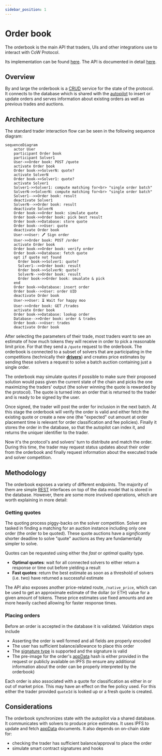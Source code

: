 ```yaml
---
sidebar_position: 1
---
```


# Order book

The orderbook is the main API that traders, UIs and other integrations use to interact with CoW Protocol.

Its implementation can be found [here](https://github.com/cowprotocol/services/tree/main/crates/orderbook). The API is documented in detail [here](../../reference/apis/orderbook). 

## Overview

By and large the orderbook is a [CRUD](https://en.wikipedia.org/wiki/Create,_read,_update_and_delete) service for the state of the protocol.
It connects to the database which is shared with the [autopilot](./autopilot) to insert or update orders and serves information about existing orders as well as previous trades and auctions.

## Architecture

The standard trader interaction flow can be seen in the following sequence diagram:

```mermaid
sequenceDiagram
    actor User
    participant Order book
    participant Solver1
    User->>Order book: POST /quote
    activate Order book
    Order book->>SolverN: quote?
    activate SolverN
    Order book->>Solver1: quote?
    activate Solver1
    Solver1->>Solver1: compute matching for<br> "single order batch"
    SolverN->>SolverN: compute matching for<br> "single order batch"
    Solver1-->>Order book: result
    deactivate Solver1
    SolverN-->>Order book: result
    deactivate SolverN
    Order book->>Order book: simulate quote
    Order book->>Order book: pick best result
    Order book->>Database: store quote
    Order book-->>User: quote
    deactivate Order book
    User->>User: 🖊 Sign order
    User->>Order book: POST /order
    activate Order book
    Order book->>Order book: verify order
    Order book->>Database: fetch quote
    opt if quote not found
      Order book->>Solver1: quote?
      Solver1-->>Order book: result
      Order book->>SolverN: quote?
      SolverN-->>Order book: result
      Order book->>Order book: smualate & pick
    end
    Order book->>Database: insert order
    Order book-->>User: order UID
    deactivate Order book
    User->>User: ⏳ Wait for happy moo
    User->>Order book: GET /trades
    activate Order book
    Order book->>Database: lookup order
    Database-->>Order book: order & trades
    Order book-->>User: trades
    deactivate Order book
```

After selecting the parameters of their trade, most traders want to see an estimate of how much tokens they will receive in order to pick a reasonable limit price.
For that they send a `/quote` request to the orderbook. 
The orderbook is connected to a subset of solvers that are participating in the competitions (technically their [**drivers**](./solver/driver)) and creates price estimates by sending these solvers a request to solve a batch auction containing just a single order.

The orderbook may simulate quotes if possible to make sure their proposed solution would pass given the current state of the chain and picks the one maximizing the traders' output (the solver winning the quote is rewarded by the protocol). 
The quote is turned into an order that is returned to the trader and is ready to be signed by the user.

Once signed, the trader will post the order for inclusion in the next batch.
At this stage the orderbook will verify the order is valid and either fetch the existing quote or create a new one (the "expected" out amount at order placement time is relevant for order classification and fee policies).
Finally it stores the order in the database, so that the autopilot can index it, and returns the uniquer identifier to the trader.

Now it's the protocol's and solvers' turn to distribute and match the order.
During this time, the trader may request status updates about their order from the orderbook and finally request information about the executed trade and solver competition.

## Methodology

The orderbook exposes a variety of different endpoints.
The majority of them are simple [REST](https://en.wikipedia.org/wiki/REST) interfaces on top of the data model that is stored in the database.
However, there are some more involved operations, which are worth explaining in more detail:

### Getting quotes

The quoting process piggy-backs on the solver competition.
Solver are tasked in finding a matching for an auction instance including only one order (the order to be quoted).
These quote auctions have a _significantly_ shorter deadline to solve "quote" auctions as they are fundamentally simpler to solve.

Quotes can be requested using either the _fast_ or _optimal_ quality type.

- **Optimal quotes**: wait for all connected solvers to either return a response or time out before yielding a result
- **Fast quotes**: return the best estimate as soon as a threshold of solvers (i.e. two) have returned a successful estimate

The API also exposes another price-related route, `/native_price`, which can be used to get an approximate estimate of the dollar (or ETH) value for a given amount of tokens.
These price estimates use fixed amounts and are more heavily cached allowing for faster response times.

### Placing orders

Before an order is accepted in the database it is validated.
Validation steps include
- Asserting the order is well formed and all fields are properly encoded
- The user has sufficient balance/allowance to place this order
- The [signature type](/cow-protocol/reference/core/signing-schemes) is supported and the signature is valid
- The pre-image for the order's [appData](/cow-protocol/reference/core/intents/app-data) hash is either provided in the request or publicly available on IPFS (to ensure any additional information about the order can be properly interpreted by the orderbook)

Each order is also associated with a quote for classification as either in or out of market price. This may have an effect on the fee policy used.
For this either the trader provided `quoteId` is looked up or a fresh quote is created.

## Considerations

The orderbook synchronizes state with the autopilot via a shared database.
It communicates with solvers to produce price estimates.
It uses IPFS to update and fetch [appData](/cow-protocol/reference/core/intents/app-data) documents.
It also depends on on-chain state for:
- checking the trader has sufficient balance/approval to place the order
- simulate smart contract signatures and hooks


